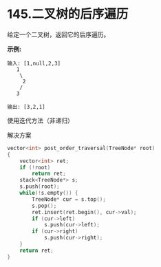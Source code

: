 # 145.二叉树的后序遍历

给定一个二叉树，返回它的后序遍历。

**示例:**

```
输入: [1,null,2,3]  
   1
    \
     2
    /
   3 

输出: [3,2,1]
```

使用迭代方法（非递归）

解决方案

```c++
vector<int> post_order_traversal(TreeNode* root)
{
    vector<int> ret;
    if (!root)
        return ret;
    stack<TreeNode*> s;
    s.push(root);
    while(!s.empty()) {
        TreeNode* cur = s.top();
        s.pop();
        ret.insert(ret.begin(), cur->val);
        if (cur->left)
            s.push(cur->left);
        if (cur->right)
            s.push(cur->right);
    }
    return ret;
}
```


